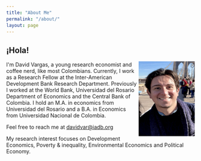 ```yaml
---
title: "About Me"
permalink: "/about/"
layout: page
---
```


## ¡Hola! 

<img align="right" width="150" height="200" src="me.jpg">
I'm David Vargas, a young research economist and coffee nerd, like most Colombians.
Currently, I work as a Research Fellow at the Inter-American Development Bank Research Department.  Previously I worked at the World Bank, Universidad del Rosario Department of Economics and the Central Bank of Colombia. I hold an M.A. in economics from Universidad del Rosario and a B.A. in Economics from Universidad Nacional de Colombia.

Feel free to reach me at [davidvar@iadb.org](mailto:davidvar@iadb.org)

My research interest focuses on Development Economics, Poverty & inequality, Environmental Economics and Political Economy. 
